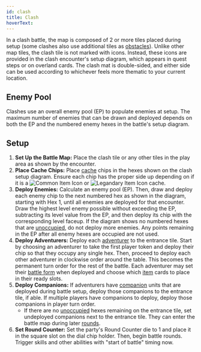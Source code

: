```yaml
---
id: clash
title: Clash
hoverText:
---
```


In a clash battle, the map is composed of 2 or more tiles placed during setup (some clashes also use additional tiles as [obstacles](/docs/glossary/obstacle)). Unlike other map tiles, the clash tile is not marked with icons. Instead, these icons are provided in the clash encounter's setup diagram, which appears in quest steps or on overland cards. The clash mat is double-sided, and either side can be used according to whichever feels more thematic to your current location.

## Enemy Pool

Clashes use an overall enemy pool (EP) to populate enemies at setup. The maximum number of enemies that can be drawn and deployed depends on both the EP and the numbered enemy hexes in the battle's setup diagram.

## Setup

1. **Set Up the Battle Map:** Place the clash tile or any other tiles in the play area as shown by the encounter.
2. **Place Cache Chips:** Place [cache](/docs/glossary/cache) chips in the hexes shown on the clash setup diagram. Ensure each chip has the proper side up depending on if it is a <img src="/icons/common-item.svg" alt="Common Item Icon" class="icon-svg" /> or <img src="/icons/legendary-item.svg" alt="Legandary Item Icon" class="icon-svg" /> cache.
3. **Deploy Enemies:** Calculate an enemy pool (EP). Then, draw and deploy each enemy chip to the next numbered hex as shown in the diagram, starting with Hex 1, until all enemies are deployed for that encounter. Draw the highest level enemy possible without exceeding the EP, subtracting its level value from the EP, and then deploy its chip with the corresponding level faceup. If the diagram shows no numbered hexes that are [unoccupied](/docs/glossary/occupied), do not deploy more enemies. Any points remaining in the EP after all enemy hexes are occupied are not used.
4. **Deploy Adventurers:** Deploy each [adventurer](/docs/glossary/adventurer) to the entrance tile. Start by choosing an adventurer to take the first player token and deploy their chip so that they occupy any single hex. Then, proceed to deploy each other adventurer in clockwise order around the table. This becomes the permanent turn order for the rest of the battle. Each adventurer may set their [battle form](docs/battles/battle-forms/) when deployed and choose which [item](/docs/items) cards to place in their ready slots.
5. **Deploy Companions:** If adventurers have [companion](/docs/glossary/companion) units that are deployed during battle setup, deploy those companions to the entrance tile, if able. If multiple players have companions to deploy, deploy those companions in player turn order.
   - If there are no [unoccupied](/docs/glossary/occupied) hexes remaining on the entrance tile, set undeployed companions next to the entrance tile. They can enter the battle map during later [rounds](/docs/battles/battle-round).
6. **Set Round Counter:** Set the party's Round Counter die to 1 and place it in the square slot on the dial chip holder. Then, begin battle rounds. Trigger skills and other abilities with "start of battle" timing now.
